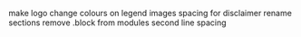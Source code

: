 make logo
change colours on legend images
spacing for disclaimer
rename sections
remove .block from modules
second line spacing